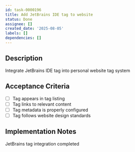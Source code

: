 ```yaml
---
id: task-0000196
title: Add JetBrains IDE tag to website
status: Done
assignee: []
created_date: '2025-08-05'
labels: []
dependencies: []
---
```


## Description

Integrate JetBrains IDE tag into personal website tag system

## Acceptance Criteria

- [ ] Tag appears in tag listing
- [ ] Tag links to relevant content
- [ ] Tag metadata is properly configured
- [ ] Tag follows website design standards

## Implementation Notes

JetBrains tag integration completed
